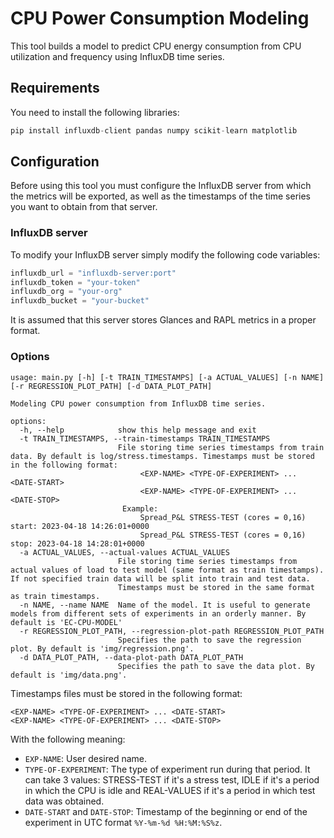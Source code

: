 # CPU Power Consumption Modeling

This tool builds a model to predict CPU energy consumption from CPU utilization and frequency using InfluxDB time series.

## Requirements

You need to install the following libraries:

```python
pip install influxdb-client pandas numpy scikit-learn matplotlib
```

## Configuration

Before using this tool you must configure the InfluxDB server from which the metrics will be exported, as well as the timestamps of the time series you want to obtain from that server.

### InfluxDB server

To modify your InfluxDB server simply modify the following code variables:

```python
influxdb_url = "influxdb-server:port"
influxdb_token = "your-token"
influxdb_org = "your-org"
influxdb_bucket = "your-bucket"
```

It is assumed that this server stores Glances and RAPL metrics in a proper format.

### Options

```shell
usage: main.py [-h] [-t TRAIN_TIMESTAMPS] [-a ACTUAL_VALUES] [-n NAME] [-r REGRESSION_PLOT_PATH] [-d DATA_PLOT_PATH]

Modeling CPU power consumption from InfluxDB time series.

options:
  -h, --help            show this help message and exit
  -t TRAIN_TIMESTAMPS, --train-timestamps TRAIN_TIMESTAMPS
                        File storing time series timestamps from train data. By default is log/stress.timestamps. Timestamps must be stored in the following format:
                             <EXP-NAME> <TYPE-OF-EXPERIMENT> ... <DATE-START>
                             <EXP-NAME> <TYPE-OF-EXPERIMENT> ... <DATE-STOP>
                         Example:
                             Spread_P&L STRESS-TEST (cores = 0,16) start: 2023-04-18 14:26:01+0000
                             Spread_P&L STRESS-TEST (cores = 0,16) stop: 2023-04-18 14:28:01+0000
  -a ACTUAL_VALUES, --actual-values ACTUAL_VALUES
                        File storing time series timestamps from actual values of load to test model (same format as train timestamps). If not specified train data will be split into train and test data.
                        Timestamps must be stored in the same format as train timestamps.
  -n NAME, --name NAME  Name of the model. It is useful to generate models from different sets of experiments in an orderly manner. By default is 'EC-CPU-MODEL'
  -r REGRESSION_PLOT_PATH, --regression-plot-path REGRESSION_PLOT_PATH
                        Specifies the path to save the regression plot. By default is 'img/regression.png'.
  -d DATA_PLOT_PATH, --data-plot-path DATA_PLOT_PATH
                        Specifies the path to save the data plot. By default is 'img/data.png'.
```


Timestamps files must be stored in the following format:
```shell
<EXP-NAME> <TYPE-OF-EXPERIMENT> ... <DATE-START>
<EXP-NAME> <TYPE-OF-EXPERIMENT> ... <DATE-STOP>
```
With the following meaning:
- `EXP-NAME`: User desired name.
- `TYPE-OF-EXPERIMENT`: The type of experiment run during that period. It can take 3 values: STRESS-TEST if it's a stress test, IDLE if it's a period in which the CPU is idle and REAL-VALUES if it's a period in which test data was obtained.
- `DATE-START` and `DATE-STOP`: Timestamp of the beginning or end of the experiment in UTC format `%Y-%m-%d %H:%M:%S%z`.